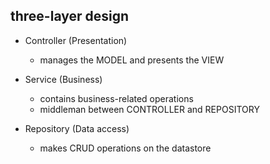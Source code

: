 ## three-layer design

- Controller (Presentation)
  - manages the MODEL and presents the VIEW

- Service (Business)
  - contains business-related operations
  - middleman between CONTROLLER and REPOSITORY
 
- Repository (Data access)
  - makes CRUD operations on the datastore
